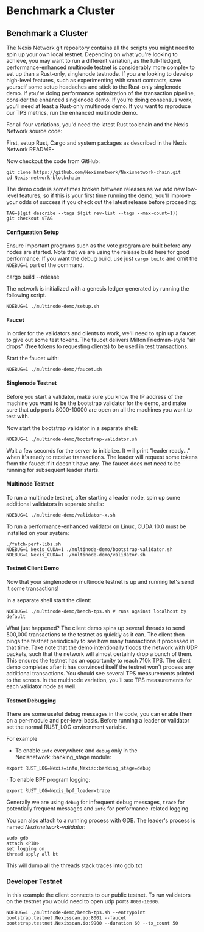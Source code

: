 # Benchmark a Cluster

## Benchmark a Cluster

The Nexis Network git repository contains all the scripts you might need to spin up your own local testnet. Depending on what you're looking to achieve, you may want to run a different variation, as the full-fledged, performance-enhanced multinode testnet is considerably more complex to set up than a Rust-only, singlenode testnode. If you are looking to develop high-level features, such as experimenting with smart contracts, save yourself some setup headaches and stick to the Rust-only singlenode demo. If you're doing performance optimization of the transaction pipeline, consider the enhanced singlenode demo. If you're doing consensus work, you'll need at least a Rust-only multinode demo. If you want to reproduce our TPS metrics, run the enhanced multinode demo.

For all four variations, you'd need the latest Rust toolchain and the Nexis Network source code:

First, setup Rust, Cargo and system packages as described in the Nexis Network README-

Now checkout the code from GitHub:

```
git clone https://github.com/Nexisnetwork/Nexisnetwork-chain.git
cd Nexis-network-blockchain
```

The demo code is sometimes broken between releases as we add new low-level features, so if this is your first time running the demo, you'll improve your odds of success if you check out the latest release before proceeding:

```
TAG=$(git describe --tags $(git rev-list --tags --max-count=1))
git checkout $TAG
```

#### Configuration Setup

Ensure important programs such as the vote program are built before any nodes are started. Note that we are using the release build here for good performance. If you want the debug build, use just `cargo build` and omit the `NDEBUG=1` part of the command.

cargo build --release

The network is initialized with a genesis ledger generated by running the following script.

```
NDEBUG=1 ./multinode-demo/setup.sh
```

#### Faucet

In order for the validators and clients to work, we'll need to spin up a faucet to give out some test tokens. The faucet delivers Milton Friedman-style "air drops" (free tokens to requesting clients) to be used in test transactions.

Start the faucet with:

```
NDEBUG=1 ./multinode-demo/faucet.sh
```

#### Singlenode Testnet

Before you start a validator, make sure you know the IP address of the machine you want to be the bootstrap validator for the demo, and make sure that udp ports 8000-10000 are open on all the machines you want to test with.

Now start the bootstrap validator in a separate shell:

```
NDEBUG=1 ./multinode-demo/bootstrap-validator.sh
```

Wait a few seconds for the server to initialize. It will print "leader ready..." when it's ready to receive transactions. The leader will request some tokens from the faucet if it doesn't have any. The faucet does not need to be running for subsequent leader starts.

#### Multinode Testnet

To run a multinode testnet, after starting a leader node, spin up some additional validators in separate shells:

```
NDEBUG=1 ./multinode-demo/validator-x.sh
```

To run a performance-enhanced validator on Linux, CUDA 10.0 must be installed on your system:

```
./fetch-perf-libs.sh
NDEBUG=1 Nexis_CUDA=1 ./multinode-demo/bootstrap-validator.sh
NDEBUG=1 Nexis_CUDA=1 ./multinode-demo/validator.sh
```

#### Testnet Client Demo

Now that your singlenode or multinode testnet is up and running let's send it some transactions!

In a separate shell start the client:

```
NDEBUG=1 ./multinode-demo/bench-tps.sh # runs against localhost by default
```

What just happened? The client demo spins up several threads to send 500,000 transactions to the testnet as quickly as it can. The client then pings the testnet periodically to see how many transactions it processed in that time. Take note that the demo intentionally floods the network with UDP packets, such that the network will almost certainly drop a bunch of them. This ensures the testnet has an opportunity to reach 710k TPS. The client demo completes after it has convinced itself the testnet won't process any additional transactions. You should see several TPS measurements printed to the screen. In the multinode variation, you'll see TPS measurements for each validator node as well.

#### Testnet Debugging

There are some useful debug messages in the code, you can enable them on a per-module and per-level basis. Before running a leader or validator set the normal RUST\_LOG environment variable.

For example

* To enable `info` everywhere and `debug` only in the Nexisnetwork::banking\_stage module:

```
export RUST_LOG=Nexis=info,Nexis::banking_stage=debug
```

·       To enable BPF program logging:

```
export RUST_LOG=Nexis_bpf_loader=trace
```

Generally we are using `debug` for infrequent debug messages, `trace` for potentially frequent messages and `info` for performance-related logging.

You can also attach to a running process with GDB. The leader's process is named _Nexisnetwork-validator_:

```
sudo gdb
attach <PID>
set logging on
thread apply all bt
```

This will dump all the threads stack traces into gdb.txt

### Developer Testnet

In this example the client connects to our public testnet. To run validators on the testnet you would need to open udp ports `8000-10000`.

```
NDEBUG=1 ./multinode-demo/bench-tps.sh --entrypoint bootstrap.testnet.Nexisscan.io:8001 --faucet bootstrap.testnet.Nexisscan.io:9900 --duration 60 --tx_count 50
```

&#x20;
